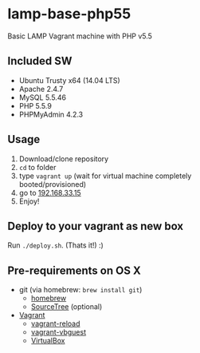 # lamp-base-php55
Basic LAMP Vagrant machine with PHP v5.5

## Included SW
- Ubuntu Trusty x64 (14.04 LTS)
- Apache 2.4.7 
- MySQL 5.5.46
- PHP 5.5.9
- PHPMyAdmin 4.2.3

## Usage
1. Download/clone repository
2. `cd` to folder
3. type `vagrant up` (wait for virtual machine completely booted/provisioned)
4. go to [192.168.33.15](http://192.168.33.15)  
5. Enjoy!

## Deploy to your vagrant as new box 
Run `./deploy.sh`. (Thats it!) :)

## Pre-requirements on OS X
- git (via homebrew: `brew install git`)
    - [homebrew](http://brew.sh)
    - [SourceTree](https://www.sourcetreeapp.com) (optional)
- [Vagrant](https://www.vagrantup.com)
    - [vagrant-reload](https://github.com/aidanns/vagrant-reload)
    - [vagrant-vbguest](https://github.com/dotless-de/vagrant-vbguest)  
    - [VirtualBox](https://www.virtualbox.org)

